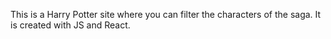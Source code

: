 This is a Harry Potter site where you can filter the characters of the saga. It is created with JS and React.